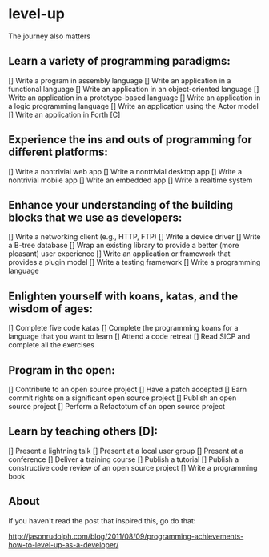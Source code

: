 # level-up

The journey also matters

## Learn a variety of programming paradigms:

[] Write a program in assembly language
[] Write an application in a functional language
[] Write an application in an object-oriented language
[] Write an application in a prototype-based language
[] Write an application in a logic programming language
[] Write an application using the Actor model
[] Write an application in Forth [C]

## Experience the ins and outs of programming for different platforms:

[] Write a nontrivial web app
[] Write a nontrivial desktop app
[] Write a nontrivial mobile app
[] Write an embedded app
[] Write a realtime system

## Enhance your understanding of the building blocks that we use as developers:

[] Write a networking client (e.g., HTTP, FTP)
[] Write a device driver
[] Write a B-tree database
[] Wrap an existing library to provide a better (more pleasant) user experience
[] Write an application or framework that provides a plugin model
[] Write a testing framework
[] Write a programming language

## Enlighten yourself with koans, katas, and the wisdom of ages:

[] Complete five code katas
[] Complete the programming koans for a language that you want to learn
[] Attend a code retreat
[] Read SICP and complete all the exercises

## Program in the open:

[] Contribute to an open source project
[] Have a patch accepted
[] Earn commit rights on a significant open source project
[] Publish an open source project
[] Perform a Refactotum of an open source project

## Learn by teaching others [D]:

[] Present a lightning talk
[] Present at a local user group
[] Present at a conference
[] Deliver a training course
[] Publish a tutorial
[] Publish a constructive code review of an open source project
[] Write a programming book

## About

If you haven't read the post that inspired this, go do that:

http://jasonrudolph.com/blog/2011/08/09/programming-achievements-how-to-level-up-as-a-developer/
